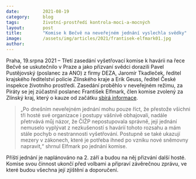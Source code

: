 ```yaml
---
date:         2021-08-19
category:     blog
tags:         životní-prostředí kontrola-moci-a-mocných
layout:       post
title:        "Komise k Bečvě na neveřejném jednání vyslechla svědky"
image:        /assets/img/articles/2021/frantisek-elfmark01.jpg
author:       
---
```



Praha, 19.srpna 2021 – Třetí zasedání vyšetřovací komise k havárii na řece Bečvě se uskutečnilo v Praze a jako přizvaní svědci dorazili Pavel Pustějovský (poslanec za ANO) z firmy DEZA, Jaromír Tkadleček, ředitel krajského ředitelství policie Zlínského kraje a Erik Geuss, ředitel České inspekce životního prostředí. Zasedání proběhlo v neveřejném režimu, za Piráty se jej zúčastnil poslanec František Elfmark, člen komise zvolený za Zlínský kraj, který o kauze od začátku [sbírá informace](https://zazivoubecvu.cz/).

 

> „Po dnešním neveřejném jednání mohu pouze říct, že přestože všichni tři hosté své organizace i postupy vášnivě obhajovali, nadále přetrvává můj názor, že ČIŽP nepostupovala správně, její jednání nemuselo vyplývat z nezkušeností s havárií tohoto rozsahu a mám stále pochyb o nestrannosti vyšetřování. Postupně se také ukazují mezery v zákonech, které je potřeba ihned po vzniku nové sněmovny napravit,“ shrnul Elfmark po jednání komise.



Příští jednání je naplánováno na 2. září a budou na něj přizvání další hosté. Komise svou činnost ukončí před volbami a připraví závěrečnou zprávu, ve které budou všechna její zjištění a doporučení.
